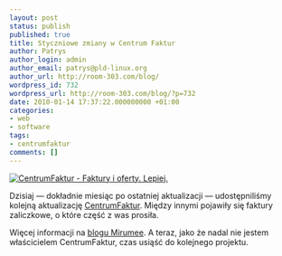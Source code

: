 ```yaml
---
layout: post
status: publish
published: true
title: Styczniowe zmiany w Centrum Faktur
author: Patrys
author_login: admin
author_email: patrys@pld-linux.org
author_url: http://room-303.com/blog/
wordpress_id: 732
wordpress_url: http://room-303.com/blog/?p=732
date: 2010-01-14 17:37:22.000000000 +01:00
categories:
- web
- software
tags:
- centrumfaktur
comments: []
---
```

<p class="strip"><a href="http://mirumee.com/blog/2010/01/14/platnosci-wyszukiwanie-faktury-zaliczkowe-i-wiele-wiecej/"><img src="http://mirumee.com/blog/wp-content/uploads/iteration1_general.png" alt="CentrumFaktur - Faktury i oferty. Lepiej." /></a></p>

<p>Dzisiaj &mdash; dokładnie miesiąc po ostatniej aktualizacji &mdash; udostępniliśmy kolejną aktualizację <a href="http://centrumfaktur.pl/">CentrumFaktur</a>. Między innymi pojawiły się faktury zaliczkowe, o które część z was prosiła.</p>

<p>Więcej informacji na <a href="http://mirumee.com/blog/2010/01/14/platnosci-wyszukiwanie-faktury-zaliczkowe-i-wiele-wiecej/">blogu Mirumee</a>. A teraz, jako że nadal nie jestem właścicielem CentrumFaktur, czas usiąść do kolejnego projektu.</p>
